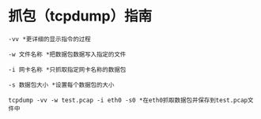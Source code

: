 # 抓包（tcpdump）指南

```
-vv *更详细的显示指令的过程

-w 文件名称 *把数据包数据写入指定的文件

-i 网卡名称 *只抓取指定网卡名称的数据包

-s 数据包大小 *设置每个数据包的大小
```

```
tcpdump -vv -w test.pcap -i eth0 -s0 *在eth0抓取数据包并保存到test.pcap文件中
```

